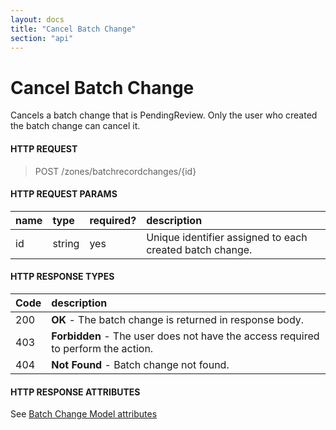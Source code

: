 ```yaml
---
layout: docs
title: "Cancel Batch Change"
section: "api"
---
```


# Cancel Batch Change

Cancels a batch change that is PendingReview. Only the user who created the batch change can cancel it.


#### HTTP REQUEST

> POST /zones/batchrecordchanges/{id}


#### HTTP REQUEST PARAMS

name          | type          | required?   | description |
 ------------ | :------------ | ----------- | :---------- |
id            | string        | yes         | Unique identifier assigned to each created batch change. |


#### HTTP RESPONSE TYPES

Code          | description |
 ------------ | :---------- |
200           | **OK** - The batch change is returned in response body. |
403           | **Forbidden** - The user does not have the access required to perform the action. |
404           | **Not Found** - Batch change not found. |


#### HTTP RESPONSE ATTRIBUTES <a id="http-response-attributes" />

See [Batch Change Model attributes](../api/batchchange-model#batchchange-attributes)

